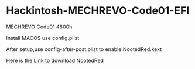 # Hackintosh-MECHREVO-Code01-EFI
MECHREVO Code01 4800h

Install MACOS use config.plist

After setup,use config-after-post.plist to enable NootedRed.kext

[Here is the Link to download NootedRed](https://chefkissinc.github.io/applehax/nootedred/)
